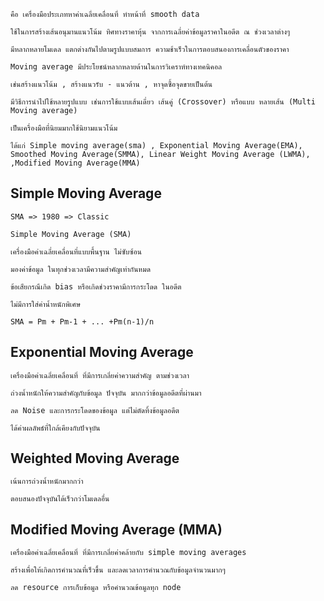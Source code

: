 	คือ เครื่องมือประเภทหาค่าเฉลี่ยเคลื่อนที่ ทำหน้าที่ smooth data
	
	ใช้ในการสร้างเส้นอนุมานแนวโน้ม ทิศทางราคาหุ้น จากการเฉลี่ยค่าข้อมูลราคาในอดีต ณ ช่วงเวลาต่างๆ

	มีหลากหลายโมเดล แตกต่างกันไปตามรูปแบบสมการ ความช้าเร็วในการตอบสนองการเคลื่อนตัวของราคา

	Moving average มีประโยชน์หลากหลายด้านในการวิเคราห์ทางเทคนิคอล

	เช่นสร้างแนวโน้ม , สร้างแนวรับ - แนวต้าน , หาจุดซื้อจุดขายเป็นต้น

	มีวิธีการนำไปใช้หลายรูปแบบ เช่นการใช้แบบเส้นเดี่ยว เส้นคู่ (Crossover) หรือแบบ หลายเส้น (Multi Moving average)

	เป็นเครื่องมือที่นิยมมากใช้นิยามแนวโน้ม

	ได้แก่ Simple moving average(sma) , Exponential Moving Average(EMA), Smoothed Moving Average(SMMA), Linear Weight Moving Average (LWMA), ,Modified Moving Average(MMA)


## Simple Moving Average

	SMA => 1980 => Classic

	Simple Moving Average (SMA)

	เครื่องมือค่าเฉลี่ยเคลื่อนที่แบบพื้นฐาน ไม่ซับซ้อน

	มองค่าข้อมูล ในทุกช่วงเวลามีความสำคัญเท่ากันหมด

	ข้อเสียกรณีเกิด bias หรือเกิดช่วงราคามีการกระโดด ในอดีต

	ไม่มีการใส่ค่าน้ำหนักพิเศษ

	SMA = Pm + Pm-1 + ... +Pm(n-1)/n


## Exponential Moving Average

	เครื่องมือค่าเฉลี่ยเคลื่อนที่ ที่มีการเกลี่ยค่าความสำคัญ ตามช่วงเวลา

	ถ่วงน้ำหนักให้ความสำคัญกับข้อมูล ปัจจุบัน มากกว่าข้อมูลอดีตที่ผ่านมา

	ลด Noise และการกระโดดของข้อมูล แต่ไม่ตัดทิ้งข้อมูลอดีต

	ได้ค่าผลลัพธ์ที่ใกล้เคียงกับปัจจุบัน



## Weighted Moving Average

	เน้นการถ่วงน้ำหนักมากกว่า

	ตอบสนองปัจจุบันได้เร็วกว่าโมเดลอื่น



## Modified Moving Average (MMA)

	เครื่องมือค่าเฉลี่ยเคลื่อนที่ ที่มีการเกลี่ยค่าคล้ายกับ simple moving averages

	สร้างเพื่อให้เกิดการคำนวณที่เร็วขึ้น และลดเวลาการคำนวณกับข้อมูลจำนวนมากๆ

	ลด resource การเก็บข้อมูล หรือคำนวณข้อมูลทุก node
